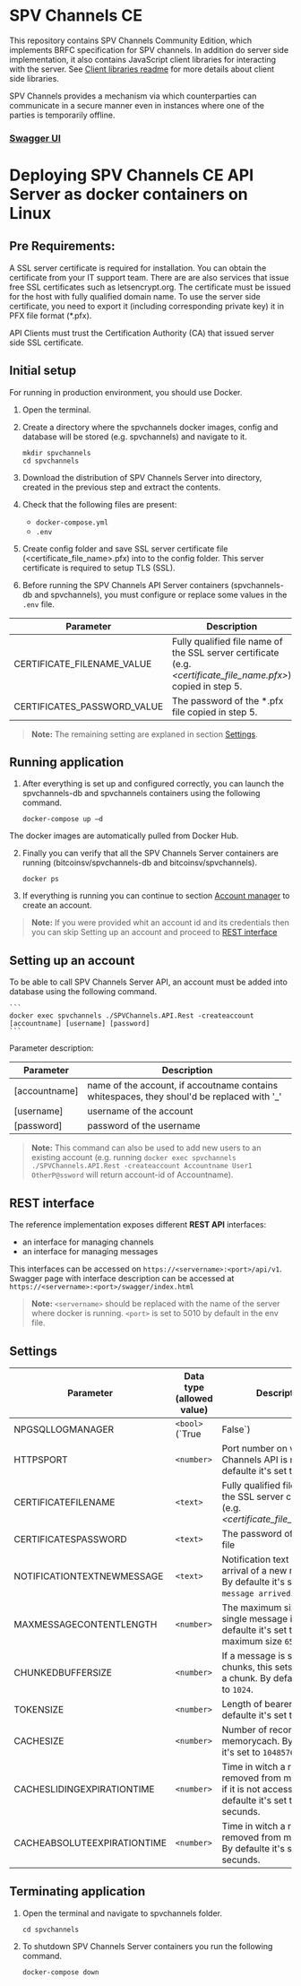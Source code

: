 # SPV Channels CE

This repository contains SPV Channels Community Edition, which implements BRFC specification for SPV channels.
In addition do server side implementation, it also contains JavaScript client libraries for interacting with the server. See [Client libraries readme](client/javascript/readme.md) for more details about client side libraries. 

SPV Channels provides a mechanism via which counterparties can communicate in a secure manner even in instances where one of the parties is temporarily offline.

### [Swagger UI](https://bitcoin-sv.github.io/spvchannels-reference/)  

# Deploying SPV Channels CE API Server as docker containers on Linux

## Pre Requirements:
A SSL server certificate is required for installation. You can obtain the certificate from your IT support team. There are are also services that issue free SSL certificates such as letsencrypt.org.  The certificate must be issued for the host with fully qualified domain name. To use the server side certificate, you need to export it (including corresponding private key) it in PFX file format (*.pfx).

API Clients must trust the Certification Authority (CA) that issued server side SSL certificate.

## Initial setup

For running in production environment, you should use Docker.

1.	Open the terminal.

2. Create a directory where the spvchannels docker images, config and database will be stored (e.g. spvchannels) and navigate to it.

    ```
    mkdir spvchannels
    cd spvchannels
    ```    
   
3. Download the distribution of SPV Channels Server into directory, created in the previous step and extract the contents.

4.	Check that the following files are present:

     - `docker-compose.yml`
     - `.env`
     
5. Create config folder and save SSL server certificate file (<certificate_file_name>.pfx) into to the config folder. This server certificate is required to setup TLS (SSL).

6.	Before running the SPV Channels API Server containers (spvchannels-db and spvchannels), you must configure or replace some values in the `.env` file.

| Parameter | Description |
| --------- | ----------- |
|CERTIFICATE_FILENAME_VALUE|Fully qualified file name of the SSL server certificate (e.g. *<certificate_file_name.pfx>*) copied in step 5.|
|CERTIFICATES_PASSWORD_VALUE|The password of the *.pfx file copied in step 5.|
   > **Note:** The remaining setting are explaned in section [Settings](#Settings).

## Running application
1. After everything is set up and configured correctly, you can launch the spvchannels-db and spvchannels containers using the following command.

    ```
    docker-compose up –d
    ```

The docker images are automatically pulled from Docker Hub. 

2. Finally you can verify that all the SPV Channels Server containers are running (bitcoinsv/spvchannels-db and bitcoinsv/spvchannels).

    ```
    docker ps
    ```
   
3. If everything is running you can continue to section [Account manager](#Account-manager:) to create an account.

> **Note:** If you were provided whit an account id and its credentials then you can skip Setting up an account and proceed to [REST interface](#REST-interface)

## Setting up an account
To be able to call SPV Channels Server API, an account must be added into database using the following command.

    ```
    docker exec spvchannels ./SPVChannels.API.Rest -createaccount [accountname] [username] [password]
    ```

Parameter description:

| Parameter | Description |
| ----------- | ----------- |
| [accountname] | name of the account, if accoutname contains whitespaces, they shoul'd be replaced with '_' |
| [username] | username of the account |
| [password] | password of the username |

   > **Note:** This command can also be used to add new users to an existing account (e.g. running `docker exec spvchannels ./SPVChannels.API.Rest -createaccount Accountname User1 OtherP@ssword` will return account-id of Accountname).

## REST interface

The reference implementation exposes different **REST API** interfaces:

* an interface for managing channels
* an interface for managing messages

This interfaces can be accessed on `https://<servername>:<port>/api/v1`. Swagger page with interface description can be accessed at `https://<servername>:<port>/swagger/index.html`
> **Note:** `<servername>` should be replaced with the name of the server where docker is running. `<port>` is set to 5010 by default in the env file.

## Settings
| Parameter | Data type (allowed value) | Description |
| ----------- | ----------- | ----------- |
| NPGSQLLOGMANAGER | `<bool>` (`True|False`) | Enables additional database logging. Logs are in spvchannels-db container and can be accessed with the command (docker logs spvchannels-db). By defaulte it's set to `False`. |
| HTTPSPORT | `<number>` | Port number on witch SPV Channels API is running. By defaulte it's set to `5010`. |
| CERTIFICATEFILENAME | `<text>` | Fully qualified file name of the SSL server certificate (e.g. *<certificate_file_name.pfx>*) |
| CERTIFICATESPASSWORD | `<text>` | The password of the *.pfx file |
| NOTIFICATIONTEXTNEWMESSAGE | `<text>` | Notification text upon arrival of a new message. By defaulte it's set to `New message arrived`. |
| MAXMESSAGECONTENTLENGTH | `<number>` | The maximum size of any single message in bytes. By defaulte it's set to its maximum size `65536`. |
| CHUNKEDBUFFERSIZE | `<number>` | If a message is send in chunks, this sets the size of a chunk. By defaulte it's set to `1024`. |
| TOKENSIZE | `<number>` | Length of bearer token. By defaulte it's set to `64`. |
| CACHESIZE | `<number>` | Number of records in memorycach. By defaulte it's set to `1048576`. |
| CACHESLIDINGEXPIRATIONTIME | `<number>` | Time in witch a record is removed from memorycach if it is not accessed. By defaulte it's set to `60` secunds. |
| CACHEABSOLUTEEXPIRATIONTIME | `<number>` | Time in witch a record is removed from memorycach. By defaulte it's set to `600` secunds. |

## Terminating application

1. Open the terminal and navigate to spvchannels folder.

    ```
    cd spvchannels
    ```

2. To shutdown SPV Channels Server containers you run the following command.

    ```
    docker-compose down
    ```
